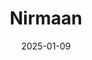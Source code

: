 ---  
layout: startup_page  
title: "Nirmaan"  
id: "nirmaan.store"  
permalink: "/nirmaannirmaan.store01092025/"  
website: "https://www.nirmaan.store"  
funding_round: "Seed"  
funding_amount: ""  
investors: "Equanimity Investments"  
about: "Nirmaan is a B2B managed marketplace connecting construction material manufacturers with retailers. It aims to address the fragmented construction materials market by leveraging technology to improve efficiency and transparency in the supply chain. The platform offers manufacturers increased market reach and retailers a unified platform for faster product discovery and procurement."  
markets: "Construction Materials, B2B, Distributors/Wholesale, Specialty Retail, Building Products, Application Software"  
hq: "Kolkata, West Bengal, India"  
founded_year: "2023"  
linkedin: "https://www.linkedin.com/company/nirmaanb2b"  
twitter: ""  
instagram: ""  
facebook: "https://www.facebook.com/61555260429372"  
crunchbase: ""  
pitchbook: "https://pitchbook.com/profiles/company/596895-76"  

date_display: "09-Jan-2025"  
date: "2025-01-09"

# SEO Optimization  
meta_title: "Nirmaan - Seed"  
meta_description: "Nirmaan, Nirmaan is a B2B managed marketplace connecting construction material manufacturers with retailers. It aims to address the fragmented construction mat..."  
meta_keywords: "Nirmaan, Construction Materials, B2B, Distributors/Wholesale, Specialty Retail, Building Products, Application Software, Seed funding"  
canonical_url: "https://startup.projectstartups.com/nirmaannirmaan.store01092025/"  
---